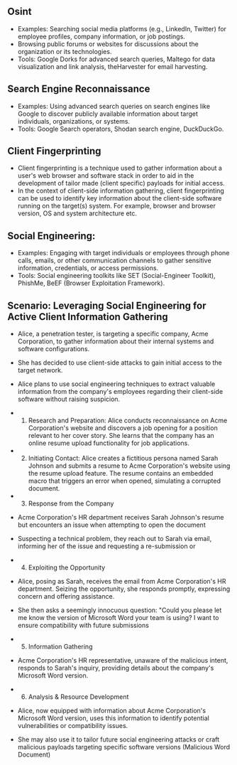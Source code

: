 ## Osint
- Examples: Searching social media platforms (e.g., LinkedIn, Twitter) for employee profiles, company information, or job postings.
- Browsing public forums or websites for discussions about the organization or its technologies.
- Tools: Google Dorks for advanced search queries, Maltego for data visualization and link analysis, theHarvester for email harvesting.

## Search Engine Reconnaissance
- Examples: Using advanced search queries on search engines like Google to discover publicly available information about target individuals, organizations, or systems.
- Tools: Google Search operators, Shodan search engine, DuckDuckGo.

## Client Fingerprinting
- Client fingerprinting is a technique used to gather information about a user's web browser and software stack in order to aid in the development of tailor made (client specific) payloads for initial access.
- In the context of client-side information gathering, client fingerprinting can be used to identify key information about the client-side software running on the target(s) system. For example, browser and browser version, OS and system architecture etc.

## Social Engineering:
- Examples: Engaging with target individuals or employees through phone calls, emails, or other communication channels to gather sensitive information, credentials, or access permissions.
- Tools: Social engineering toolkits like SET (Social-Engineer Toolkit),
PhishMe, BeEF (Browser Exploitation Framework).

## Scenario: Leveraging Social Engineering for Active Client Information Gathering
- Alice, a penetration tester, is targeting a specific company, Acme Corporation, to gather information about their internal systems and software configurations.
- She has decided to use client-side attacks to gain initial access to the target network.
- Alice plans to use social engineering techniques to extract valuable information from the company's employees regarding their client-side software without raising suspicion.

- 1. Research and Preparation:
Alice conducts reconnaissance on Acme Corporation's website and discovers a job opening for a position relevant to her cover story. She learns that the company has an online resume upload functionality for job applications.
- 2. Initiating Contact:
Alice creates a fictitious persona named Sarah Johnson and submits a resume to Acme Corporation's website using the resume upload feature.
The resume contains an embedded macro that triggers an error when opened, simulating a corrupted document.
- 3. Response from the Company
- Acme Corporation's HR department receives Sarah Johnson's resume but encounters an issue when attempting to open the document
- Suspecting a technical problem, they reach out to Sarah via email, informing her of the issue and requesting a re-submission or
- 4. Exploiting the Opportunity
- Alice, posing as Sarah, receives the email from Acme Corporation's HR department. Seizing the opportunity, she responds promptly, expressing concern and offering assistance.
- She then asks a seemingly innocuous question: "Could you please let me know the version of Microsoft Word your team is using? I want to ensure compatibility with future submissions 
- 5. Information Gathering
- Acme Corporation's HR representative, unaware of the malicious intent, responds to Sarah's inquiry, providing details about the company's Microsoft Word version.
- 6. Analysis & Resource Development
- Alice, now equipped with information about Acme Corporation's Microsoft Word version, uses this information to identify potential vulnerabilities or compatibility issues.
- She may also use it to tailor future social engineering attacks or craft malicious payloads targeting specific software versions (Malicious Word Document)
  
